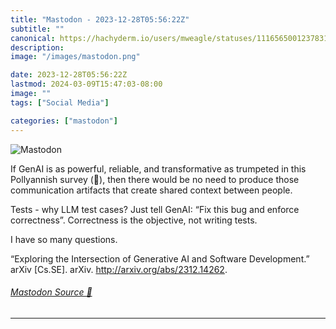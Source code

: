 ```yaml
---
title: "Mastodon - 2023-12-28T05:56:22Z"
subtitle: ""
canonical: https://hachyderm.io/users/mweagle/statuses/111656500123783126
description:
image: "/images/mastodon.png"

date: 2023-12-28T05:56:22Z
lastmod: 2024-03-09T15:47:03-08:00
image: ""
tags: ["Social Media"]

categories: ["mastodon"]
---
```

![Mastodon](/images/mastodon.png)

<p>If GenAI is as powerful, reliable, and transformative as trumpeted in this Pollyannish survey (🤨), then there would be no need to produce those communication artifacts that create shared context between people. </p><p>Tests - why LLM test cases? Just tell GenAI: “Fix this bug and enforce correctness”.  Correctness is the objective, not writing tests.</p><p>I have so many questions.</p><p>“Exploring the Intersection of Generative AI and Software Development.” arXiv [Cs.SE]. arXiv. <a href="http://arxiv.org/abs/2312.14262" target="_blank" rel="nofollow noopener noreferrer" translate="no"><span class="invisible">http://</span><span class="">arxiv.org/abs/2312.14262</span><span class="invisible"></span></a>.</p>


###### [Mastodon Source 🐘](https://hachyderm.io/@mweagle/111656500123783126)

___
